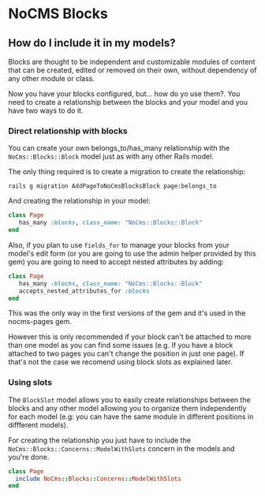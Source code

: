 # NoCMS Blocks

## How do I include it in my models?

Blocks are thought to be independent and customizable modules of content that
can be created, edited or removed on their own, without dependency of any other
module or class.


Now you have your blocks configured, but... how do yo use them?. You need to
create a relationship between the blocks and your model and you have two ways to
do it.

### Direct relationship with blocks

You can create your own belongs_to/has_many relationship with the
`NoCms::Blocks::Block` model just as with any other Rails model.

The only thing required is to create a migration to create the relationship:

```
rails g migration AddPageToNoCmsBlocksBlock page:belongs_to
```

And creating the relationship in your model:

```ruby
class Page
   has_many :blocks, class_name: "NoCms::Blocks::Block"
end
```

Also, if you plan to use `fields_for` to manage your blocks from your model's edit form (or you are going to use the admin helper provided by this gem) you are going to need to accept nested attributes by adding:

```ruby
class Page
   has_many :blocks, class_name: "NoCms::Blocks::Block"
   accepts_nested_attributes_for :blocks
end
```

This was the only way in the first versions of the gem and it's used in the
nocms-pages gem.

However this is only recommended if your block can't be attached to more than
one model as you can find some issues (e.g. If you have a block attached to two
pages you can't change the position in just one page). If that's not the case we
recomend using block slots as explained later.


### Using slots

The `BlockSlot` model allows you to easily create relationships between the
blocks and any other model allowing you to organize them independently for each
model (e.g: you can have the same module in different positions in diffferent models).

For creating the relationship you just have to include the
`NoCms::Blocks::Concerns::ModelWithSlots` concern in the models and you're done.

```ruby
class Page
  include NoCms::Blocks::Concerns::ModelWithSlots
end
```
